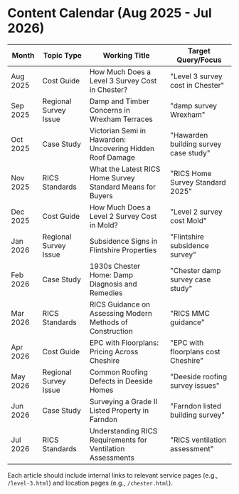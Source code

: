 # Content Calendar (Aug 2025 - Jul 2026)

| Month | Topic Type | Working Title | Target Query/Focus |
|-------|------------|---------------|--------------------|
| Aug 2025 | Cost Guide | How Much Does a Level 3 Survey Cost in Chester? | "Level 3 survey cost in Chester" |
| Sep 2025 | Regional Survey Issue | Damp and Timber Concerns in Wrexham Terraces | "damp survey Wrexham" |
| Oct 2025 | Case Study | Victorian Semi in Hawarden: Uncovering Hidden Roof Damage | "Hawarden building survey case study" |
| Nov 2025 | RICS Standards | What the Latest RICS Home Survey Standard Means for Buyers | "RICS Home Survey Standard 2025" |
| Dec 2025 | Cost Guide | How Much Does a Level 2 Survey Cost in Mold? | "Level 2 survey cost Mold" |
| Jan 2026 | Regional Survey Issue | Subsidence Signs in Flintshire Properties | "Flintshire subsidence survey" |
| Feb 2026 | Case Study | 1930s Chester Home: Damp Diagnosis and Remedies | "Chester damp survey case study" |
| Mar 2026 | RICS Standards | RICS Guidance on Assessing Modern Methods of Construction | "RICS MMC guidance" |
| Apr 2026 | Cost Guide | EPC with Floorplans: Pricing Across Cheshire | "EPC with floorplans cost Cheshire" |
| May 2026 | Regional Survey Issue | Common Roofing Defects in Deeside Homes | "Deeside roofing survey issues" |
| Jun 2026 | Case Study | Surveying a Grade II Listed Property in Farndon | "Farndon listed building survey" |
| Jul 2026 | RICS Standards | Understanding RICS Requirements for Ventilation Assessments | "RICS ventilation assessment" |

Each article should include internal links to relevant service pages (e.g., `/level-3.html`) and location pages (e.g., `/chester.html`).
